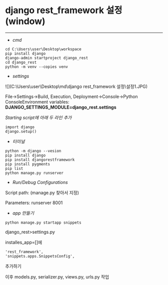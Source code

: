 # django rest_framework 설정 (window)

---

- *cmd*

```
cd C:\Users\user\Desktop\workspace
pip install django
django-admin startproject django_rest
cd django_rest
python -m venv --copies venv
```

- *settings*

![](C:\Users\user\Desktop\md\django rest_framework 설정\설정1.JPG)

File->Settings->Build, Execution, Deployment->Console->Python ConsoleEnvironment variables: **DJANGO_SETTINGS_MODULE=django_rest.settings**

*Starting script에 아래 두 라인 추가*

```
import django
django.setup()
```

- *터미널*

```
python -m django --vesion
pip install django
pip install djangorestframework
pip install pygments
pip list
python manage.py runserver
```



- *Run/Debug Configurations*

Script path: (manage.py 찾아서 지정)

Parameters: runserver 8001



- *app 만들기*

```
python manage.py startapp snippets
```

django_rest>settings.py

installes_app=[]에

```
'rest_framework',
'snippets.apps.SnippetsConfig',
```

추가하기





이후 models.py, serializer.py, views.py, urls.py 작업